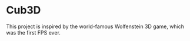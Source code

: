 # Cub3D
 This project is inspired by the world-famous Wolfenstein 3D game, which
was the first FPS ever.
